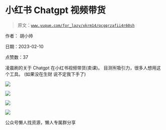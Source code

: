# 小红书 Chatgpt 视频带货

> 原文：[`www.yuque.com/for_lazy/xkrm14/qcgqrzafii4r60sh`](https://www.yuque.com/for_lazy/xkrm14/qcgqrzafii4r60sh)



作者： 胡小帅



日期：2023-02-10



点赞数：37



凌晨刷的关于 Chatgpt 在小红书视频带货(卖课)。 目测🈶吸引力，很多人想用这个工具。 (如果没在生财 说不定我下手了)



![](img/a7f9a780ef4c7f1d118f1993791da708.png)  

![](img/44bf4c17382c58ed329b67fbf24bf87a.png)



![](img/2bdf594f8ff2146ab6c3df8dbc9c387b.png)  

![](img/5a544e75d1a3763d5c59ed7eb1f0e2b4.png)



公众号懒人找资源，懒人专属群分享

